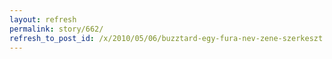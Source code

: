 ```yaml
---
layout: refresh
permalink: story/662/
refresh_to_post_id: /x/2010/05/06/buzztard-egy-fura-nev-zene-szerkeszt
---
```

